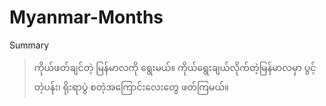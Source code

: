 # Myanmar-Months

Summary
>ကိုယ်ဖတ်ချင်တဲ့ မြန်မာလကို ရွေးမယ်။ ကိုယ်ရွေးချယ်လိုက်တဲ့မြန်မာလမှာ ပွင့်တဲ့ပန်း၊ ရိုးရာပွဲ စတဲ့အကြောင်းလေးတွေ ဖတ်ကြမယ်။
